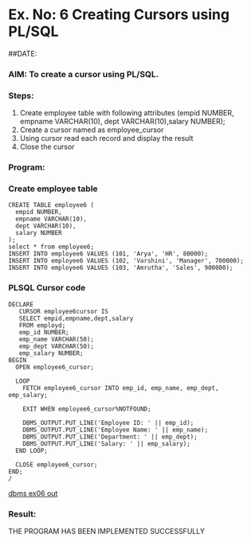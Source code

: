 # Ex. No: 6 Creating Cursors using PL/SQL

##DATE:


### AIM: To create a cursor using PL/SQL.

### Steps:
1. Create employee table with following attributes (empid NUMBER, empname VARCHAR(10), dept VARCHAR(10),salary NUMBER);
2. Create a cursor named as employee_cursor
3. Using cursor read each record and display the result
4. Close the cursor

### Program:

### Create employee table
```
CREATE TABLE employee6 (
  empid NUMBER,
  empname VARCHAR(10),
  dept VARCHAR(10),
  salary NUMBER
);
select * from employee6;
INSERT INTO employee6 VALUES (101, 'Arya', 'HR', 80000);
INSERT INTO employee6 VALUES (102, 'Varshini', 'Manager', 700000);
INSERT INTO employee6 VALUES (103, 'Amrutha', 'Sales', 900000);
```

### PLSQL Cursor code
```
DECLARE
   CURSOR employee6cursor IS
   SELECT empid,empname,dept,salary
   FROM employd;
   emp_id NUMBER;
   emp_name VARCHAR(50);
   emp_dept VARCHAR(50);
   emp_salary NUMBER;
BEGIN
  OPEN employee6_cursor;

  LOOP
    FETCH employee6_cursor INTO emp_id, emp_name, emp_dept, emp_salary;

    EXIT WHEN employee6_cursor%NOTFOUND;

    DBMS_OUTPUT.PUT_LINE('Employee ID: ' || emp_id);
    DBMS_OUTPUT.PUT_LINE('Employee Name: ' || emp_name);
    DBMS_OUTPUT.PUT_LINE('Department: ' || emp_dept);
    DBMS_OUTPUT.PUT_LINE('Salary: ' || emp_salary);
  END LOOP;

  CLOSE employee6_cursor;
END;
/
```

[dbms ex06 out](https://github.com/aryabaisakhiya/Ex-no-6-Creating-Cursors-using-PL-SQL/assets/119393645/afb0e8a5-49ee-49e2-9747-a1d08b09490f)


### Result:
THE PROGRAM HAS BEEN IMPLEMENTED SUCCESSFULLY
